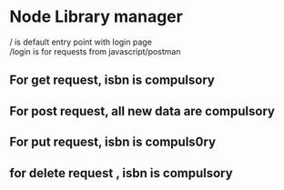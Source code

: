 <h1> Node Library manager</h1>

/ is default entry point with login page <br>
/login is for requests from javascript/postman

<h2> For get request, isbn is compulsory</h2>
<h2> For post request, all new data are compulsory</h2>
<h2> For put request, isbn is compuls0ry</h2>
<h2> for delete request , isbn is compulsory<h2>
  
